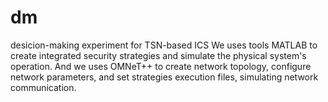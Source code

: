 # dm
 desicion-making experiment for TSN-based  ICS 
We uses tools MATLAB  to create integrated security strategies and simulate the physical system's operation. 
And we uses OMNeT++ to create network topology, configure network parameters, and set strategies execution files, simulating network communication.
